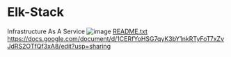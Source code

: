 # Elk-Stack
Infrastructure As A Service 
![image](https://user-images.githubusercontent.com/91091473/134791173-65c58780-0fbd-4043-82fe-135ee0aa46e3.png)
[README.txt](https://github.com/1LongNight/Elk-Stack/files/7230657/README.txt)
https://docs.google.com/document/d/1CERfYoHSG7qyK3bY1nkRTyFoT7xZvJdRS2OTfQf3xA8/edit?usp=sharing
